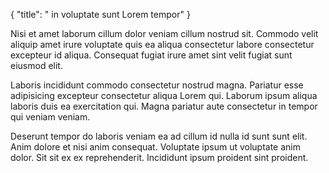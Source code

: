 {
  "title": " in voluptate sunt Lorem tempor"
}

Nisi et amet laborum cillum dolor veniam cillum nostrud sit. Commodo velit aliquip amet irure voluptate quis ea aliqua consectetur labore consectetur excepteur id aliqua. Consequat fugiat irure amet sint velit fugiat sunt eiusmod elit.

Laboris incididunt commodo consectetur nostrud magna. Pariatur esse adipisicing excepteur consectetur aliqua Lorem qui. Laborum ipsum aliqua laboris duis ea exercitation qui. Magna pariatur aute consectetur in tempor qui veniam veniam.

Deserunt tempor do laboris veniam ea ad cillum id nulla id sunt sunt elit. Anim dolore et nisi anim consequat. Voluptate ipsum ut voluptate anim dolor. Sit sit ex ex reprehenderit. Incididunt ipsum proident sint proident.